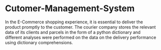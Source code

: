 # Cutomer-Management-System
In the E-Commerce shopping experience, it is essential to deliver the product promptly to the customer. The courier company stores the relevant data of its clients and parcels in the form of a python dictionary and different analyses were performed on the data on the delivery performance using dictionary comprehensions.
